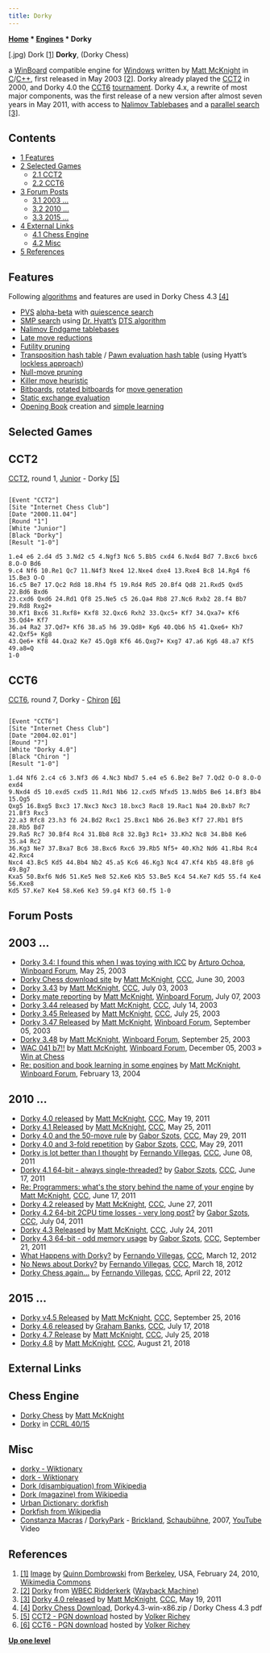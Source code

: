 ```yaml
---
title: Dorky
---
```

**[Home](Home "Home") * [Engines](Engines "Engines") * Dorky**

\[.jpg) Dork <a id="cite-note-1" href="#cite-ref-1">[1]</a>
**Dorky**, (Dorky Chess)

a [WinBoard](WinBoard "WinBoard") compatible engine for [Windows](Windows "Windows") written by [Matt McKnight](Matt_McKnight "Matt McKnight") in [C](C "C")/[C++](Cpp "Cpp"),
first released in May 2003 <a id="cite-note-2" href="#cite-ref-2">[2]</a>.
Dorky already played the [CCT2](CCT2 "CCT2") in 2000, and Dorky 4.0 the [CCT6](CCT6 "CCT6") [tournament](CCT_Tournaments "CCT Tournaments").
Dorky 4.x, a rewrite of most major components, was the first release of a new version after almost seven years in May 2011,
with access to [Nalimov Tablebases](Nalimov_Tablebases "Nalimov Tablebases") and a [parallel search](Parallel_Search "Parallel Search")
<a id="cite-note-3" href="#cite-ref-3">[3]</a>.

## Contents

- [1 Features](#features)
- [2 Selected Games](#selected-games)
  - [2.1 CCT2](#cct2)
  - [2.2 CCT6](#cct6)
- [3 Forum Posts](#forum-posts)
  - [3.1 2003 ...](#2003-...)
  - [3.2 2010 ...](#2010-...)
  - [3.3 2015 ...](#2015-...)
- [4 External Links](#external-links)
  - [4.1 Chess Engine](#chess-engine)
  - [4.2 Misc](#misc)
- [5 References](#references)

## Features

Following [algorithms](Algorithms "Algorithms") and features are used in Dorky Chess 4.3
<a id="cite-note-4" href="#cite-ref-4">[4]</a>

- [PVS](Principal_Variation_Search "Principal Variation Search") [alpha-beta](Alpha-Beta "Alpha-Beta") with [quiescence search](Quiescence_Search "Quiescence Search")
- [SMP search](Parallel_Search "Parallel Search") using [Dr. Hyatt’s](Robert_Hyatt "Robert Hyatt") [DTS algorithm](Dynamic_Tree_Splitting "Dynamic Tree Splitting")
- [Nalimov Endgame tablebases](Nalimov_Tablebases "Nalimov Tablebases")
- [Late move reductions](Late_Move_Reductions "Late Move Reductions")
- [Futility pruning](Futility_Pruning "Futility Pruning")
- [Transposition hash table](Transposition_Table "Transposition Table") / [Pawn evaluation hash table](Pawn_Hash_Table "Pawn Hash Table") (using Hyatt’s [lockless approach](Shared_Hash_Table#Lockless "Shared Hash Table"))
- [Null-move pruning](Null_Move_Pruning "Null Move Pruning")
- [Killer move heuristic](Killer_Heuristic "Killer Heuristic")
- [Bitboards](Bitboards "Bitboards"), [rotated bitboards](Rotated_Bitboards "Rotated Bitboards") for [move generation](Move_Generation "Move Generation")
- [Static exchange evaluation](Static_Exchange_Evaluation "Static Exchange Evaluation")
- [Opening Book](Opening_Book "Opening Book") creation and [simple learning](Book_Learning "Book Learning")

## Selected Games

## CCT2

[CCT2](CCT2 "CCT2"), round 1, [Junior](Junior "Junior") - Dorky <a id="cite-note-5" href="#cite-ref-5">[5]</a>

```

[Event "CCT2"]
[Site "Internet Chess Club"]
[Date "2000.11.04"]
[Round "1"]
[White "Junior"]
[Black "Dorky"]
[Result "1-0"]

1.e4 e6 2.d4 d5 3.Nd2 c5 4.Ngf3 Nc6 5.Bb5 cxd4 6.Nxd4 Bd7 7.Bxc6 bxc6 8.O-O Bd6 
9.c4 Nf6 10.Re1 Qc7 11.N4f3 Nxe4 12.Nxe4 dxe4 13.Rxe4 Bc8 14.Rg4 f6 15.Be3 O-O 
16.c5 Be7 17.Qc2 Rd8 18.Rh4 f5 19.Rd4 Rd5 20.Bf4 Qd8 21.Rxd5 Qxd5 22.Bd6 Bxd6 
23.cxd6 Qxd6 24.Rd1 Qf8 25.Ne5 c5 26.Qa4 Rb8 27.Nc6 Rxb2 28.f4 Bb7 29.Rd8 Rxg2+ 
30.Kf1 Bxc6 31.Rxf8+ Kxf8 32.Qxc6 Rxh2 33.Qxc5+ Kf7 34.Qxa7+ Kf6 35.Qd4+ Kf7 
36.a4 Ra2 37.Qd7+ Kf6 38.a5 h6 39.Qd8+ Kg6 40.Qb6 h5 41.Qxe6+ Kh7 42.Qxf5+ Kg8 
43.Qe6+ Kf8 44.Qxa2 Ke7 45.Qg8 Kf6 46.Qxg7+ Kxg7 47.a6 Kg6 48.a7 Kf5 49.a8=Q
1-0

```

## CCT6

[CCT6](CCT6 "CCT6"), round 7, Dorky - [Chiron](Chiron "Chiron") <a id="cite-note-6" href="#cite-ref-6">[6]</a>

```

[Event "CCT6"]
[Site "Internet Chess Club"]
[Date "2004.02.01"]
[Round "7"]
[White "Dorky 4.0"]
[Black "Chiron "]
[Result "1-0"]

1.d4 Nf6 2.c4 c6 3.Nf3 d6 4.Nc3 Nbd7 5.e4 e5 6.Be2 Be7 7.Qd2 O-O 8.O-O exd4 
9.Nxd4 d5 10.exd5 cxd5 11.Rd1 Nb6 12.cxd5 Nfxd5 13.Ndb5 Be6 14.Bf3 Bb4 15.Qg5 
Qxg5 16.Bxg5 Bxc3 17.Nxc3 Nxc3 18.bxc3 Rac8 19.Rac1 Na4 20.Bxb7 Rc7 21.Bf3 Rxc3 
22.a3 Rfc8 23.h3 f6 24.Bd2 Rxc1 25.Bxc1 Nb6 26.Be3 Kf7 27.Rb1 Bf5 28.Rb5 Bd7 
29.Ra5 Rc7 30.Bf4 Rc4 31.Bb8 Rc8 32.Bg3 Rc1+ 33.Kh2 Nc8 34.Bb8 Ke6 35.a4 Rc2 
36.Kg3 Ne7 37.Bxa7 Bc6 38.Bxc6 Rxc6 39.Rb5 Nf5+ 40.Kh2 Nd6 41.Rb4 Rc4 42.Rxc4 
Nxc4 43.Bc5 Kd5 44.Bb4 Nb2 45.a5 Kc6 46.Kg3 Nc4 47.Kf4 Kb5 48.Bf8 g6 49.Bg7 
Kxa5 50.Bxf6 Nd6 51.Ke5 Ne8 52.Ke6 Kb5 53.Be5 Kc4 54.Ke7 Kd5 55.f4 Ke4 56.Kxe8 
Kd5 57.Ke7 Ke4 58.Ke6 Ke3 59.g4 Kf3 60.f5 1-0

```

## Forum Posts

## 2003 ...

- [Dorky 3.4: I found this when I was toying with ICC](http://www.open-aurec.com/wbforum/viewtopic.php?f=18&t=42742) by [Arturo Ochoa](Arturo_Ochoa "Arturo Ochoa"), [Winboard Forum](Computer_Chess_Forums "Computer Chess Forums"), May 25, 2003
- [Dorky Chess download site](https://www.stmintz.com/ccc/index.php?id=303923) by [Matt McKnight](Matt_McKnight "Matt McKnight"), [CCC](CCC "CCC"), June 30, 2003
- [Dorky 3.43](https://www.stmintz.com/ccc/index.php?id=304559) by [Matt McKnight](Matt_McKnight "Matt McKnight"), [CCC](CCC "CCC"), July 03, 2003
- [Dorky mate reporting](http://www.open-aurec.com/wbforum/viewtopic.php?f=18&t=43289) by [Matt McKnight](Matt_McKnight "Matt McKnight"), [Winboard Forum](Computer_Chess_Forums "Computer Chess Forums"), July 07, 2003
- [Dorky 3.44 released](https://www.stmintz.com/ccc/index.php?id=306467) by [Matt McKnight](Matt_McKnight "Matt McKnight"), [CCC](CCC "CCC"), July 14, 2003
- [Dorky 3.45 Released](https://www.stmintz.com/ccc/index.php?id=308070) by [Matt McKnight](Matt_McKnight "Matt McKnight"), [CCC](CCC "CCC"), July 25, 2003
- [Dorky 3.47 Released](http://www.open-aurec.com/wbforum/viewtopic.php?f=18&t=43988) by [Matt McKnight](Matt_McKnight "Matt McKnight"), [Winboard Forum](Computer_Chess_Forums "Computer Chess Forums"), September 05, 2003
- [Dorky 3.48](http://www.open-aurec.com/wbforum/viewtopic.php?f=18&t=44272) by [Matt McKnight](Matt_McKnight "Matt McKnight"), [Winboard Forum](Computer_Chess_Forums "Computer Chess Forums"), September 25, 2003
- [WAC 041 b7!!](http://www.open-aurec.com/wbforum/viewtopic.php?f=18&t=45460) by [Matt McKnight](Matt_McKnight "Matt McKnight"), [Winboard Forum](Computer_Chess_Forums "Computer Chess Forums"), December 05, 2003 » [Win at Chess](Win_at_Chess "Win at Chess")
- [Re: position and book learning in some engines](http://www.open-aurec.com/wbforum/viewtopic.php?f=18&t=46471&start=1) by [Matt McKnight](Matt_McKnight "Matt McKnight"), [Winboard Forum](Computer_Chess_Forums "Computer Chess Forums"), February 13, 2004

## 2010 ...

- [Dorky 4.0 released](http://www.talkchess.com/forum/viewtopic.php?t=39116) by [Matt McKnight](Matt_McKnight "Matt McKnight"), [CCC](CCC "CCC"), May 19, 2011
- [Dorky 4.1 Released](http://www.talkchess.com/forum/viewtopic.php?t=39167) by [Matt McKnight](Matt_McKnight "Matt McKnight"), [CCC](CCC "CCC"), May 25, 2011
- [Dorky 4.0 and the 50-move rule](http://www.talkchess.com/forum/viewtopic.php?t=39226) by [Gabor Szots](Gabor_Szots "Gabor Szots"), [CCC](CCC "CCC"), May 29, 2011
- [Dorky 4.0 and 3-fold repetition](http://www.talkchess.com/forum/viewtopic.php?t=39228) by [Gabor Szots](Gabor_Szots "Gabor Szots"), [CCC](CCC "CCC"), May 29, 2011
- [Dorky is lot better than I thought](http://www.talkchess.com/forum/viewtopic.php?t=39312) by [Fernando Villegas](Fernando_Villegas "Fernando Villegas"), [CCC](CCC "CCC"), June 08, 2011
- [Dorky 4.1 64-bit - always single-threaded?](http://www.talkchess.com/forum/viewtopic.php?t=39405) by [Gabor Szots](Gabor_Szots "Gabor Szots"), [CCC](CCC "CCC"), June 17, 2011
- [Re: Programmers: what's the story behind the name of your engine](http://www.talkchess.com/forum3/viewtopic.php?f=2&t=39407&start=4) by [Matt McKnight](Matt_McKnight "Matt McKnight"), [CCC](CCC "CCC"), June 17, 2011
- [Dorky 4.2 released](http://www.talkchess.com/forum/viewtopic.php?t=39500) by [Matt McKnight](Matt_McKnight "Matt McKnight"), [CCC](CCC "CCC"), June 27, 2011
- [Dorky 4.2 64-bit 2CPU time losses - very long post?](http://www.talkchess.com/forum/viewtopic.php?t=39603) by [Gabor Szots](Gabor_Szots "Gabor Szots"), [CCC](CCC "CCC"), July 04, 2011
- [Dorky 4.3 Released](http://www.talkchess.com/forum/viewtopic.php?t=39840) by [Matt McKnight](Matt_McKnight "Matt McKnight"), [CCC](CCC "CCC"), July 24, 2011
- [Dorky 4.3 64-bit - odd memory usage](http://www.talkchess.com/forum/viewtopic.php?t=40487) by [Gabor Szots](Gabor_Szots "Gabor Szots"), [CCC](CCC "CCC"), September 21, 2011
- [What Happens with Dorky?](http://www.talkchess.com/forum3/viewtopic.php?f=2&t=42846) by [Fernando Villegas](Fernando_Villegas "Fernando Villegas"), [CCC](CCC "CCC"), March 12, 2012
- [No News about Dorky?](http://www.talkchess.com/forum3/viewtopic.php?f=2&t=42924) by [Fernando Villegas](Fernando_Villegas "Fernando Villegas"), [CCC](CCC "CCC"), March 18, 2012
- [Dorky Chess again...](http://www.talkchess.com/forum3/viewtopic.php?f=2&t=43412) by [Fernando Villegas](Fernando_Villegas "Fernando Villegas"), [CCC](CCC "CCC"), April 22, 2012

## 2015 ...

- [Dorky v4.5 Released](http://www.talkchess.com/forum/viewtopic.php?t=61531) by [Matt McKnight](Matt_McKnight "Matt McKnight"), [CCC](CCC "CCC"), September 25, 2016
- [Dorky 4.6 released](http://www.talkchess.com/forum3/viewtopic.php?f=2&t=68004) by [Graham Banks](Graham_Banks "Graham Banks"), [CCC](CCC "CCC"), July 17, 2018
- [Dorky 4.7 Release](http://www.talkchess.com/forum3/viewtopic.php?f=2&t=68075) by [Matt McKnight](Matt_McKnight "Matt McKnight"), [CCC](CCC "CCC"), July 25, 2018
- [Dorky 4.8](http://www.talkchess.com/forum3/viewtopic.php?f=2&t=68267) by [Matt McKnight](Matt_McKnight "Matt McKnight"), [CCC](CCC "CCC"), August 21, 2018

## External Links

## Chess Engine

- [Dorky Chess](http://home.insightbb.com/~mmcknight/) by [Matt McKnight](Matt_McKnight "Matt McKnight")
- [Dorky](http://www.computerchess.org.uk/ccrl/4040/cgi/compare_engines.cgi?family=Dorky&print=Rating+list&print=Results+table&print=LOS+table&print=Ponder+hit+table&print=Eval+difference+table&print=Comopp+gamenum+table&print=Overlap+table&print=Score+with+common+opponents) in [CCRL 40/15](CCRL "CCRL")

## Misc

- [dorky - Wiktionary](https://en.wiktionary.org/wiki/dorky)
- [dork - Wiktionary](https://en.wiktionary.org/wiki/dork)
- [Dork (disambiguation) from Wikipedia](https://en.wikipedia.org/wiki/Dork)
- [Dork (magazine) from Wikipedia](<https://en.wikipedia.org/wiki/Dork_(magazine)>)
- [Urban Dictionary: dorkfish](https://www.urbandictionary.com/define.php?term=dorkfish)
- [Dorkfish from Wikipedia](https://en.wikipedia.org/wiki/Dorkfish)
- [Constanza Macras](https://www.schaubuehne.de/de/personen/constanza-macras.html) / [DorkyPark](https://en.wikipedia.org/wiki/Dorky_Park) - [Brickland](http://www.dorkypark.org/site/exhibit/brickland-2/), [Schaubühne](https://en.wikipedia.org/wiki/Schaub%C3%BChne), 2007, [YouTube](https://en.wikipedia.org/wiki/YouTube) Video

## References

1. <a id="cite-ref-1" href="#cite-note-1">[1]</a> [Image](<https://commons.wikimedia.org/wiki/File:Dork_(4385707475).jpg>) by [Quinn Dombrowski](https://www.flickr.com/people/53326337@N00) from [Berkeley](https://en.wikipedia.org/wiki/Berkeley,_California), USA, February 24, 2010, [Wikimedia Commons](https://en.wikipedia.org/wiki/Wikimedia_Commons)
1. <a id="cite-ref-2" href="#cite-note-2">[2]</a> [Dorky](https://web.archive.org/web/20120513030524/http://wbec-ridderkerk.nl/html/details1/Dorky.html) from [WBEC Ridderkerk](WBEC "WBEC") ([Wayback Machine](https://en.wikipedia.org/wiki/Wayback_Machine))
1. <a id="cite-ref-3" href="#cite-note-3">[3]</a> [Dorky 4.0 released](http://www.talkchess.com/forum/viewtopic.php?t=39116) by [Matt McKnight](Matt_McKnight "Matt McKnight"), [CCC](CCC "CCC"), May 19, 2011
1. <a id="cite-ref-4" href="#cite-note-4">[4]</a> [Dorky Chess Download](http://home.insightbb.com/~mmcknight/), Dorky4.3-win-x86.zip / Dorky Chess 4.3 pdf
1. <a id="cite-ref-5" href="#cite-note-5">[5]</a> [CCT2 - PGN download](http://www.vrichey.de/cct2/) hosted by [Volker Richey](index.php?title=Volker_Richey&action=edit&redlink=1 "Volker Richey (page does not exist)")
1. <a id="cite-ref-6" href="#cite-note-6">[6]</a> [CCT6 - PGN download](http://www.vrichey.de/cct6/) hosted by [Volker Richey](index.php?title=Volker_Richey&action=edit&redlink=1 "Volker Richey (page does not exist)")

**[Up one level](Engines "Engines")**

